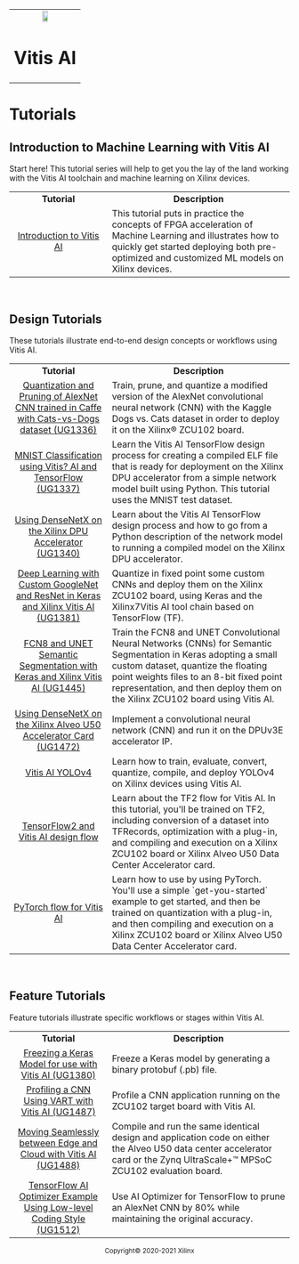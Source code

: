 <table class="sphinxhide">
 <tr>
   <td align="center"><img src="https://www.xilinx.com/content/dam/xilinx/imgs/press/media-kits/corporate/xilinx-logo.png" width="30%"/><h1>Vitis AI</h1>
   </td>
 </tr>
</table>

# Tutorials

## Introduction to Machine Learning with Vitis AI

Start here! This tutorial series will help to get you the lay of the land working with the
Vitis AI toolchain and machine learning on Xilinx devices.

 <table style="width:100%">
 <tr>
 <td width="35%" align="center"><b>Tutorial</b>
 <td width="65%" align="center"><b>Description</b>
 </tr>
 <tr>
 <td align="center"><a href="https://xilinx.github.io/Vitis-Tutorials/master/docs/Machine_Learning/Introduction/README.html">Introduction to Vitis AI</a></td>
 <td>This tutorial puts in practice the concepts of FPGA acceleration of Machine Learning and illustrates how to
 quickly get started deploying both pre-optimized and customized ML models on Xilinx devices.</td>
 </tr>
 </table>
<br>

## Design Tutorials

These tutorials illustrate end-to-end design concepts or workflows using Vitis AI.

 <table style="width:100%">

 <tr>
 <td width="35%" align="center"><b>Tutorial</b>
 <td width="65%" align="center"><b>Description</b>
 </tr>

 <tr>
 <td align="center">
   <a href="https://xilinx.github.io/Vitis-Tutorials/master/docs/Machine_Learning/Design_Tutorials/01-caffe_cats_vs_dogs/README.html">Quantization and Pruning of AlexNet CNN trained in Caffe with Cats-vs-Dogs dataset (UG1336)</a>
 </td>
 <td>Train, prune, and quantize a modified version of the AlexNet convolutional neural network (CNN) with the Kaggle Dogs vs. Cats dataset in order to deploy it on the Xilinx® ZCU102 board.</td>
 </tr>

 <tr>
 <td align="center">
   <a href="https://xilinx.github.io/Vitis-Tutorials/master/docs/Machine_Learning/Design_Tutorials/02-MNIST_classification_tf/README.html">MNIST Classification using Vitis? AI and TensorFlow (UG1337)</a>
 </td>
 <td>Learn the Vitis AI TensorFlow design process for creating a compiled ELF file that is ready for deployment on the Xilinx DPU accelerator from a simple network model built using Python. This tutorial uses the MNIST test dataset.</td>
 </tr>

 <tr>
 <td align="center">
   <a href="https://xilinx.github.io/Vitis-Tutorials/master/docs/Machine_Learning/Design_Tutorials/03-using_densenetx/README.html">Using DenseNetX on the Xilinx DPU Accelerator (UG1340)</a>
 </td>
 <td>Learn about the Vitis AI TensorFlow design process and how to go from a Python description of the network model to running a compiled model on the Xilinx DPU accelerator.</td>
 </tr>

 <tr>
 <td align="center">
   <a href="https://xilinx.github.io/Vitis-Tutorials/master/docs/Machine_Learning/Design_Tutorials/04-Keras_GoogleNet_ResNet/README.html">Deep Learning with Custom GoogleNet and ResNet in Keras and Xilinx Vitis AI (UG1381)</a>
 </td>
 <td>Quantize in fixed point some custom CNNs and deploy them on the Xilinx ZCU102 board, using Keras and the Xilinx7Vitis AI tool chain based on TensorFlow (TF).</td>
 </tr>

 <tr>
 <td align="center">
   <a href="https://xilinx.github.io/Vitis-Tutorials/master/docs/Machine_Learning/Design_Tutorials/05-Keras_FCN8_UNET_segmentation/README.html">FCN8 and UNET Semantic Segmentation with Keras and Xilinx Vitis AI (UG1445)</a>
 </td>
 <td>Train the FCN8 and UNET Convolutional Neural Networks (CNNs) for Semantic Segmentation in Keras adopting a small custom dataset, quantize the floating point weights files to an 8-bit fixed point representation, and then deploy them on the Xilinx ZCU102 board using Vitis AI.</td>
 </tr>

 <tr>
 <td align="center">
   <a href="https://xilinx.github.io/Vitis-Tutorials/master/docs/Machine_Learning/Design_Tutorials/06-densenetx_DPUv3/README.html">Using DenseNetX on the Xilinx Alveo U50 Accelerator Card (UG1472)</a>
 </td>
 <td>Implement a convolutional neural network (CNN) and run it on the DPUv3E accelerator IP.</td>
 </tr>

 <tr>
 <td align="center">
   <a href="https://xilinx.github.io/Vitis-Tutorials/master/docs/Machine_Learning/Design_Tutorials/07-yolov4-tutorial/README.html">Vitis AI YOLOv4</a>
 </td>
 <td>Learn how to train, evaluate, convert, quantize, compile, and deploy YOLOv4 on Xilinx devices using Vitis AI.</td>
 </tr>

 <tr>
  <td align="center">
   <a href="https://github.com/Xilinx/Vitis-Tutorials/blob/master/Machine_Learning/Design_Tutorials/08-tf2_flow/README.md">TensorFlow2 and Vitis AI design flow</a>
 </td>
 <td>Learn about the TF2 flow for Vitis AI. In this tutorial, you'll be trained on TF2, including conversion of a dataset into TFRecords, optimization with a plug-in, and compiling and execution on a Xilinx ZCU102 board or Xilinx Alveo U50 Data Center Accelerator card.</td>
 </tr>

 <tr>
  <td align="center">
   <a href="https://github.com/Xilinx/Vitis-Tutorials/blob/master/Machine_Learning/Design_Tutorials/09-mnist_pyt-master/README.md">PyTorch flow for Vitis AI</a>
 </td>
 <td>Learn how to use by using PyTorch. You'll use a simple `get-you-started` example to get started, and then be trained on quantization with a plug-in, and then compiling and execution on a Xilinx ZCU102 board or Xilinx Alveo U50 Data Center Accelerator card.
</td>
 </tr>
 </table>
<br>

## Feature Tutorials

 Feature tutorials illustrate specific workflows or stages within Vitis AI.

 <table style="width:100%">
 <tr>
 <td width="35%" align="center"><b>Tutorial</b>
 <td width="65%" align="center"><b>Description</b>
 </tr>
 <tr>
 <td align="center"><a href="https://xilinx.github.io/Vitis-Tutorials/master/docs/Machine_Learning/Feature_Tutorials/01-freezing_a_keras_model/README.html">Freezing a Keras Model for use with Vitis AI (UG1380)</a></td>
 <td>Freeze a Keras model by generating a binary protobuf (.pb) file.</td>
 </tr>
  <tr>
 <td align="center"><a href="https://xilinx.github.io/Vitis-Tutorials/master/docs/Machine_Learning/Feature_Tutorials/02-profiling-example/README.html">Profiling a CNN Using VART with Vitis AI (UG1487)</a></td>
 <td>Profile a CNN application running on the ZCU102 target board with Vitis AI.</td>
 </tr>
  <tr>
 <td align="center"><a href="https://xilinx.github.io/Vitis-Tutorials/master/docs/Machine_Learning/Feature_Tutorials/03-edge-to-cloud/README.html">Moving Seamlessly between Edge and Cloud with Vitis AI (UG1488)</a></td>
 <td>Compile and run the same identical design and application code on either the Alveo U50 data center accelerator card or the Zynq UltraScale+™ MPSoC ZCU102 evaluation board. </td>
 </tr>
  <tr>
 <td align="center"><a href="https://xilinx.github.io/Vitis-Tutorials/master/docs/Machine_Learning/Feature_Tutorials/04-tensorflow-ai-optimizer/README.html">TensorFlow AI Optimizer Example Using Low-level Coding Style (UG1512)</a></td>
 <td>Use AI Optimizer for TensorFlow to prune an AlexNet CNN by 80% while maintaining the original accuracy.</td>
 </tr>
 </table>

</hr>
<p class="sphinxhide" align="center"><sup>Copyright&copy; 2020-2021 Xilinx</sup></p>
